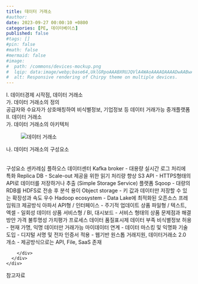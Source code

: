 ```yaml
---
title: 데이터 거래소
#author: 
date: 2023-09-27 00:00:10 +0800
categories: [PE, 데이터베이스]
published: false
#tags: []
#pin: false
#math: false
#mermaid: false
#image:
#  path: /commons/devices-mockup.png
#  lqip: data:image/webp;base64,UklGRpoAAABXRUJQVlA4WAoAAAAQAAAADwAABwAAQUxQSDIAAAARL0AmbZurmr57yyIiqE8oiG0bejIYEQTgqiDA9vqnsUSI6H+oAERp2HZ65qP/VIAWAFZQOCBCAAAA8AEAnQEqEAAIAAVAfCWkAALp8sF8rgRgAP7o9FDvMCkMde9PK7euH5M1m6VWoDXf2FkP3BqV0ZYbO6NA/VFIAAAA
#  alt: Responsive rendering of Chirpy theme on multiple devices.
---
```


<div class="post-wrap">
  <div class="para">
    <div class="para-title">
      I. 데이터경제 시작점, 데이터 거래소
    </div>
    <div class="para-cntnt">
      <div class="para">
        <div class="para-title">
          가. 데이터 거래소의 정의
        </div>
        <div class="para-cntnt">
            공급자와 수요자가 상호매칭하여 비식별정보, 기업정보 등 데이터 거래가능 중개플랫폼
        </div>
      </div>
    </div>
  </div>
  
  <div class="para">
    <div class="para-title">
      II. 데이터 거래소
    </div>
    <div class="para-cntnt">
      <div class="para">
        <div class="para-title">
          가. 데이터 거래소의 아키텍처
        </div>
        <div class="para-cntnt">
          <figure class="post-figure">
            <img src="/assets/img/posts/데이터-거래소.png" alt="데이터 거래소">
<!--            <figcaption>Source: Unveiling the Metaverse: Exploring Emerging Trends, Multifaceted Perspectives, and Future Challenges</figcaption>-->
          </figure>
        </div>
      </div>
      <div class="para">
        <div class="para-title">
          나. 데이터 거래소의 구성요소
        </div>
        <div class="para-cntnt">
          <table class="post-table">
          </table>
          구성요소 센카레심 플하오스
  데이터센터
    Kafka broker - 대용량 실시간 로그 처리에 특화
    Replica DB - Scale-out 제공을 위한 읽기 처리량 향상
    S3 API - HTTPS형태의 API로 데이터를 저장하거나 추출 (Simple Storage Service)
  플랫폼
    Sqoop - 대량의 RDB를 HDFS로 전송 후 분석 용이
    Object storage - 키 값과 데이터만 저장할 수 있는 확장성과 속도 우수
    Hadoop ecosystem - Data Lake에 최적화된 오픈소스 프레임워크
  제공방식 아파서
    API형 / 인터페이스 - 주기적 업데이트 상품
    파일형 / 텍스트, 엑셀 - 일회성 데이터 상품
    서비스형 / BI, 대시보드 - 서비스 형태의 상품
문제점과 해결방안  
  가격 불투명성
    가치평가 프로세스
    데이터 품질표시제
  데이터 부족
    비식별정보 허용 - 현재 가명, 익명 데이터만 거래가능
    마이데이터 연계
- 데이터 마스킹 및 익명화 기술 도입
- 디지털 서명 및 전자 인증서 적용
- 웹기반 원스톱 거래지원, 데이터거래소 2.0 개소
- 제공방식으로는 API, File, SaaS 존재

        </div>
      </div>
    </div>
  </div>

  <div class="refr-wrap">
    <div class="refr-title">
        참고자료
    </div>
    <ol class="refr-list">
    <!--    <li>(나현식, 최대선) <a target="_blank" href="https://scienceon.kisti.re.kr/commons/util/originalView.do?cn=JAKO202225948430499&oCn=JAKO202225948430499&dbt=JAKO&journal=NJOU00291864">메타버스 보안 위협 요소 및 대응 방안 검토</a></li>-->
    <!--    <li>(M. Uddin, S. Manickam, H. Ullah, M. Obaidat and A. Dandoush) <a target="_blank" href="https://ieeexplore.ieee.org/abstract/document/10138386">Unveiling the Metaverse: Exploring Emerging Trends, Multifaceted Perspectives, and Future Challenges</a></li>-->
    </ol>
  </div>
</div>
